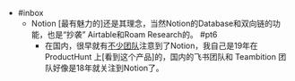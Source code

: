 - #inbox
    - Notion [最有魅力的]还是其理念，当然Notion的Database和双向链的功能，也是“抄袭” Airtable和Roam Research的。 #pt6
        - 在国内，很早就有[不少团队](https://zhuanlan.zhihu.com/p/387077732)注意到了Notion，我自己是19年在 ProductHunt 上[看到这个产品]的，国内的飞书团队和 Teambition 团队好像是18年就关注到Notion了。
